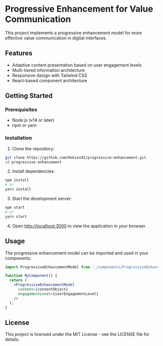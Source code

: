 # Progressive Enhancement for Value Communication

This project implements a progressive enhancement model for more effective value communication in digital interfaces.

## Features

- Adaptive content presentation based on user engagement levels
- Multi-tiered information architecture 
- Responsive design with Tailwind CSS
- React-based component architecture

## Getting Started

### Prerequisites

- Node.js (v14 or later)
- npm or yarn

### Installation

1. Clone the repository:
```bash
git clone https://github.com/Hokies92/progressive-enhancement.git
cd progressive-enhancement
```

2. Install dependencies:
```bash
npm install
# or
yarn install
```

3. Start the development server:
```bash
npm start
# or
yarn start
```

4. Open [http://localhost:3000](http://localhost:3000) to view the application in your browser.

## Usage

The progressive enhancement model can be imported and used in your components:

```jsx
import ProgressiveEnhancementModel from './components/ProgressiveEnhancementModel';

function MyComponent() {
  return (
    <ProgressiveEnhancementModel 
      content={contentObject}
      engagementLevel={userEngagementLevel} 
    />
  );
}
```

## License

This project is licensed under the MIT License - see the LICENSE file for details.